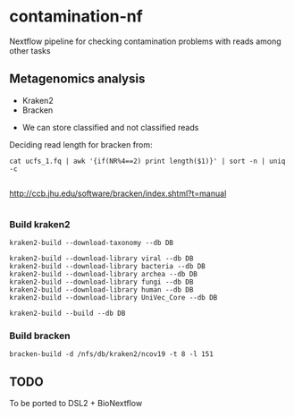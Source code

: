 # contamination-nf
Nextflow pipeline for checking contamination problems with reads among other tasks

## Metagenomics analysis

- Kraken2
- Bracken

* We can store classified and not classified reads

Deciding read length for bracken from:

```cat ucfs_1.fq | awk '{if(NR%4==2) print length($1)}' | sort -n | uniq -c```

```singularity exec -e /software/bi/biocore_tools/git/singularity/metacont.sif kraken2 --db /nfs/db/kraken2/ncov19 --report myreport.report --threads 6 --paired /software/bi/biocore_tools/git/nextflow/RNA_virus_assembly/data/illumina/mydata* --classified-out cfs#.fq --unclassified-out ucfs#.fq > my.out 2> err
```

http://ccb.jhu.edu/software/bracken/index.shtml?t=manual

```singularity exec -e /software/bi/biocore_tools/git/singularity/metacont.sif bracken -d /nfs/db/kraken2/ncov19 -i myreport.report -o my.out -r 151 -l S -t 10 > my.bracken.out 2> bracken.err
```

### Build kraken2

```
kraken2-build --download-taxonomy --db DB

kraken2-build --download-library viral --db DB
kraken2-build --download-library bacteria --db DB
kraken2-build --download-library archea --db DB
kraken2-build --download-library fungi --db DB
kraken2-build --download-library human --db DB
kraken2-build --download-library UniVec_Core --db DB

kraken2-build --build --db DB
```

### Build bracken

```bracken-build -d /nfs/db/kraken2/ncov19 -t 8 -l 151```


## TODO

To be ported to DSL2 + BioNextflow
